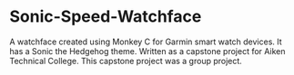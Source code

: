 # Sonic-Speed-Watchface
A watchface created using Monkey C for Garmin smart watch devices. It has a Sonic the Hedgehog theme. Written as a capstone project for Aiken Technical College. This capstone project was a group project. 
